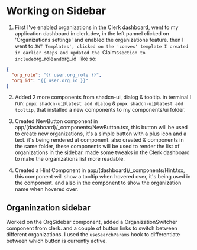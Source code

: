 # Working on Sidebar

1. First I've enabled organizations in the Clerk dashboard, went to my application dashboard in clerk.dev, in the left pannel clicked on 'Organizations settings' and enabled the organizations feature.
   then I went to `JWT Templates', clicked on the 'convex' template I created in earlier steps and updated the `Claims`section to include`org_role`and`org_id` like so:

```json
{
  "org_role": "{{ user.org_role }}",
  "org_id": "{{ user.org_id }}"
}
```

2. Added 2 more components from shadcn-ui, dialog & tooltip. in terminal I run: `pnpx shadcn-ui@latest add dialog` & `pnpx shadcn-ui@latest add tooltip`, that installed a new components to my components/ui folder.

3. Created NewButton component in app/(dashboard)/\_components/NewButton.tsx, this button will be used to create new organizations, it's a simple button with a plus icon and a text. it's being rendered at <Sidebar/> component.
   also created <List> & <Item> components in the same folder, these components will be used to render the list of organizations in the sidebar. made some tweaks in the Clerk dashboard to make the organizations list more readable.

4. Created a Hint Component in app/(dashboard)/\_components/Hint.tsx, this component will show a tooltip when hovered over, it's being used in the <NewButton> component. and also in the <Item> component to show the organization name when hovered over.

## Organinzation sidebar

Worked on the OrgSidebar component, added a OrganizationSwitcher component from clerk. and a couple of button links to switch between different organizations. I used the `useSearchParams` hook to differentiate between which button is currently active.
